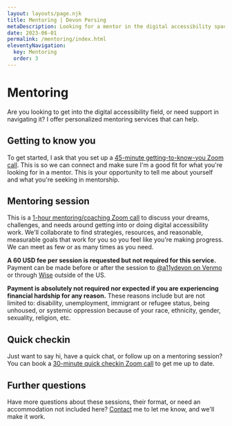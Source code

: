 ```yaml
---
layout: layouts/page.njk
title: Mentoring | Devon Persing
metaDescription: Looking for a mentor in the digital accessibility space? I offer a few ways to connect with me to talk about your goals and where you might go next.
date: 2023-06-01
permalink: /mentoring/index.html
eleventyNavigation:
  key: Mentoring
  order: 3
---
```

# Mentoring

Are you looking to get into the digital accessibility field, or need support in navigating it? I offer personalized mentoring services that can help.

## Getting to know you

To get started, I ask that you set up a [45-minute getting-to-know-you Zoom call](https://calendly.com/devon-persing/getting-to-know-you). This is so we can connect and make sure I'm a good fit for what you're looking for in a mentor. This is your opportunity to tell me about yourself and what you're seeking in mentorship.

## Mentoring session

This is a [1-hour mentoring/coaching Zoom call](https://calendly.com/devon-persing/mentoring-coaching-session) to discuss your dreams, challenges, and needs around getting into or doing digital accessibility work. We'll collaborate to find strategies, resources, and reasonable, measurable goals that work for you so you feel like you're making progress. We can meet as few or as many times as you need.

**A 60 USD fee per session is requested but not required for this service.** Payment can be made before or after the session to [@a11ydevon on Venmo](https://account.venmo.com/u/a11ydevon) or through [Wise](https://wise.com) outside of the US.

**Payment is absolutely not required nor expected if you are experiencing financial hardship for any reason.** These reasons include but are not limited to: disability, unemployment, immigrant or refugee status, being unhoused, or systemic oppression because of your race, ethnicity, gender, sexuality, religion, etc.

## Quick checkin

Just want to say hi, have a quick chat, or follow up on a mentoring session? You can book a [30-minute quick checkin Zoom call](https://calendly.com/devon-persing/quick-check-in) to get me up to date.

## Further questions

Have more questions about these sessions, their format, or need an accommodation not included here? [Contact](/contact/index.html) me to let me know, and we'll make it work.